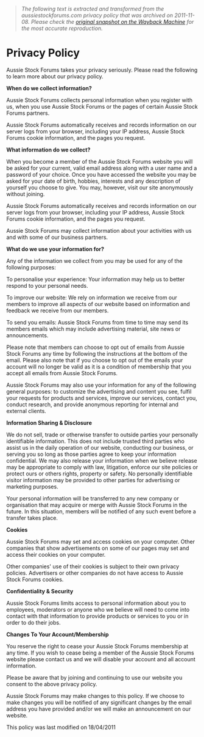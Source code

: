 > *The following text is extracted and transformed from the aussiestockforums.com privacy policy that was archived on 2011-11-08. Please check the [original snapshot on the Wayback Machine](https://web.archive.org/web/20111108220405id_/http%3A//www.aussiestockforums.com/content.php%3Fr%3D123-Privacy-Policy) for the most accurate reproduction.*

# Privacy Policy

Aussie Stock Forums takes your privacy seriously. Please read the following to learn more about our privacy policy.

**When do we collect information?**

Aussie Stock Forums collects personal information when you register with us, when you use Aussie Stock Forums or the pages of certain Aussie Stock Forums partners.

Aussie Stock Forums automatically receives and records information on our server logs from your browser, including your IP address, Aussie Stock Forums cookie information, and the pages you request.

**What information do we collect?**

When you become a member of the Aussie Stock Forums website you will be asked for your current, valid email address along with a user name and a password of your choice. Once you have accessed the website you may be asked for your date of birth, hobbies, interests and any description of yourself you choose to give. You may, however, visit our site anonymously without joining.

Aussie Stock Forums automatically receives and records information on our server logs from your browser, including your IP address, Aussie Stock Forums cookie information, and the pages you request.

Aussie Stock Forums may collect information about your activities with us and with some of our business partners.

**What do we use your information for?**

Any of the information we collect from you may be used for any of the following purposes:

To personalise your experience: Your information may help us to better respond to your personal needs.

To improve our website: We rely on information we receive from our members to improve all aspects of our website based on information and feedback we receive from our members.

To send you emails: Aussie Stock Forums from time to time may send its members emails which may include advertising material, site news or announcements.

Please note that members can choose to opt out of emails from Aussie Stock Forums any time by following the instructions at the bottom of the email. Please also note that if you choose to opt out of the emails your account will no longer be valid as it is a condition of membership that you accept all emails from Aussie Stock Forums.

Aussie Stock Forums may also use your information for any of the following general purposes: to customize the advertising and content you see, fulfil your requests for products and services, improve our services, contact you, conduct research, and provide anonymous reporting for internal and external clients.

**Information Sharing & Disclosure**

We do not sell, trade or otherwise transfer to outside parties your personally identifiable information. This does not include trusted third parties who assist us in the daily operation of our website, conducting our business, or serving you so long as those parties agree to keep your information confidential. We may also release your information when we believe release may be appropriate to comply with law, litigation, enforce our site policies or protect ours or others rights, property or safety. No personally identifiable visitor information may be provided to other parties for advertising or marketing purposes.

Your personal information will be transferred to any new company or organisation that may acquire or merge with Aussie Stock Forums in the future. In this situation, members will be notified of any such event before a transfer takes place.

**Cookies**

Aussie Stock Forums may set and access cookies on your computer. Other companies that show advertisements on some of our pages may set and access their cookies on your computer.

Other companies' use of their cookies is subject to their own privacy policies. Advertisers or other companies do not have access to Aussie Stock Forums cookies.

**Confidentiality & Security**

Aussie Stock Forums limits access to personal information about you to employees, moderators or anyone who we believe will need to come into contact with that information to provide products or services to you or in order to do their jobs.

**Changes To Your Account/Membership**

You reserve the right to cease your Aussie Stock Forums membership at any time. If you wish to cease being a member of the Aussie Stock Forums website please contact us and we will disable your account and all account information.

Please be aware that by joining and continuing to use our website you consent to the above privacy policy.

Aussie Stock Forums may make changes to this policy. If we choose to make changes you will be notified of any significant changes by the email address you have provided and/or we will make an announcement on our website.

This policy was last modified on 18/04/2011
